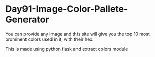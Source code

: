 # Day91-Image-Color-Pallete-Generator
You can provide any image and this site will give you the top 10 most prominent colors used in it, with their hex.

This is made using python flask and extract colors module
